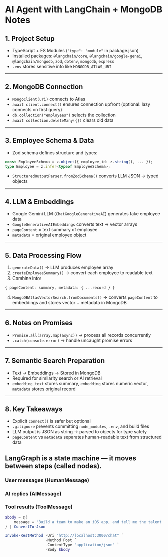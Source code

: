 
# AI Agent with LangChain + MongoDB Notes

## 1. Project Setup
- TypeScript + ES Modules (`"type": "module"` in package.json)  
- Installed packages: `@langchain/core`, `@langchain/google-genai`, `@langchain/mongodb`, `zod`, `dotenv`, `mongodb`, `express`  
- `.env` stores sensitive info like `MONGODB_ATLAS_URI`  

---

## 2. MongoDB Connection
- `MongoClient(uri)` connects to Atlas  
- `await client.connect()` ensures connection upfront (optional: lazy connects on first query)  
- `db.collection("employees")` selects the collection  
- `await collection.deleteMany({})` clears old data  

---

## 3. Employee Schema & Data
- Zod schema defines structure and types:  
```ts
const EmployeeSchema = z.object({ employee_id: z.string(), ... });
type Employee = z.infer<typeof EmployeeSchema>;
````

* `StructuredOutputParser.fromZodSchema()` converts LLM JSON → typed objects

---

## 4. LLM & Embeddings

* Google Gemini LLM (`ChatGoogleGenerativeAI`) generates fake employee data
* `GoogleGenerativeAIEmbeddings` converts text → vector arrays
* `pageContent` = text summary of employee
* `metadata` = original employee object

---

## 5. Data Processing Flow

1. `generateData()` → LLM produces employee array
2. `createEmployeeSummary()` → convert each employee to readable text
3. Combine into:

```ts
{ pageContent: summary, metadata: { ...record } }
```

4. `MongoDBAtlasVectorSearch.fromDocuments()` → converts `pageContent` to embeddings and stores vector + metadata in MongoDB

---

## 6. Notes on Promises

* `Promise.all(array.map(async))` → process all records concurrently
* `.catch(console.error)` → handle uncaught promise errors

---

## 7. Semantic Search Preparation

* Text → Embeddings → Stored in MongoDB
* Required for similarity search or AI retrieval
* `embedding_text` stores summary, `embedding` stores numeric vector, `metadata` stores original record

---

## 8. Key Takeaways

* Explicit `connect()` is safer but optional
* `.gitignore` prevents committing `node_modules`, `.env`, and build files
* LLM output is JSON as string → parsed to objects for type safety
* `pageContent` vs `metadata` separates human-readable text from structured data

## LangGraph is a state machine — it moves between steps (called nodes).

### User messages (HumanMessage)
### AI replies (AIMessage)
### Tool results (ToolMessage)

```powershell
$body = @{
    message = "Build a team to make an iOS app, and tell me the talent gaps"
} | ConvertTo-Json

Invoke-RestMethod -Uri "http://localhost:3000/chat" `
                  -Method Post `
                  -ContentType "application/json" `
                  -Body $body

